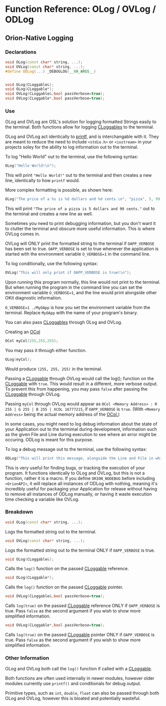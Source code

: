 # Function Reference: OLog / OVLog / ODLog
## Orion-Native Logging

### Declarations
```cpp
void OLog(const char* string, ...);
void OVLog(const char* string, ...);
#define ODLog(...) _DEBUGLOG(__VA_ARGS__)


void OLog(CLoggable&);
void OLog(CLoggable*);
void OVLog(CLoggable&,bool passVerbose=true);
void OVLog(CLoggable*,bool passVerbose=true);
```
### Use
OLog and OVLog are OSL's solution for logging formatted Strings easily to the terminal.
Both functions allow for logging [CLoggables](https://github.com/RosettaHS/OKit/blob/main/docs/Class%20Reference/Control%20Classes/CLoggable.md) to the terminal.

OLog and OVLog act identically to [printf,](https://www.tutorialspoint.com/c_standard_library/c_function_printf.htm) and is interchangable with it.
They are meant to reduce the need to include `<stdio.h>` or `<iostream>` in your projects soley for the ability to log information out to the terminal.

To log "Hello World" out to the terminal, use the following syntax:
```cpp
OLog("Hello World!\n");
```
This will print `"Hello World!"` out to the terminal and then creates a new line, identically to how `printf` would.

More complex formatting is possible, as shown here:
```cpp
OLog("The price of a %s is %d dollars and %d cents.\n", "pizza", 5, 99);
```
This will print `"The price of a pizza is 5 dollars and 99 cents."` out to the terminal and creates a new line as well.

Sometimes you need to print debugging information, but you don't want it to clutter the terminal and obscure more useful information.
This is where OVLog comes in.

OVLog will ONLY print the formatted string to the terminal if `OAPP_VERBOSE` has been set to true.
`OAPP_VERBOSE` is set to true whenever the application is started with the environment variable `O_VERBOSE=1` in the command line.

To log conditionally, use the following syntax:
```cpp
OVLog("This will only print if OAPP_VERBOSE is true!\n");
```
Upon running this program normally, this line would not print to the terminal.
But when running the program in the command line you can set the environment variable `O_VERBOSE=1`, and the line would print alongside other OKit diagnostic information.

`O_VERBOSE=1 ./MyOApp` is how you set the environment variable from the terminal. Replace `MyOApp` with the name of your program's binary.

You can also pass [CLoggables](https://github.com/RosettaHS/OKit/blob/main/docs/Class%20Reference/Control%20Classes/CLoggable.md) through OLog and OVLog.

Creating an [OCol](https://github.com/RosettaHS/OKit/blob/main/docs/Class%20Reference/OCol.md)
```cpp
OCol myCol(255,255,255);
```
You may pass it through either function.
```cpp
OLog(myCol);
```
Would produce `(255, 255, 255)` in the terminal.

Passing a [CLoggable](https://github.com/RosettaHS/OKit/blob/main/docs/Class%20Reference/Control%20Classes/CLoggable.md) through OVLog would call the log(); function on the [CLoggable](https://github.com/RosettaHS/OKit/blob/main/docs/Class%20Reference/Control%20Classes/CLoggable.md) with `true`.
This would result in a different, more verbose output. To prevent this from happening, you may pass `false` after passing the [CLoggable](https://github.com/RosettaHS/OKit/blob/main/docs/Class%20Reference/Control%20Classes/CLoggable.md) through OVLog.

Passing `myCol` through OVLog would appear as `OCol <Memory Address> : R 255 | G 255 | B 255 | XCOL 16777215`, if `OAPP_VERBOSE` is `true`. (With `<Memory Address>` being the actual memory address of the [OCol.](https://github.com/RosettaHS/OKit/blob/main/docs/Class%20Reference/OCol.md))

In some cases, you might need to log debug information about the state of your Application out to the termimal during development,
information such as the given File and Line during execution to see where an error might be occuring. ODLog is meant for this purpose.

To log a debug message out to the terminal, use the following syntax:
```cpp
ODLog("This will print this message, alongside the Line and File in which this is being called at!\n");
```
This is very useful for finding bugs, or tracking the execution of your program. It functions identically to OLog and OVLog, but this is not a function, rather it is a macro.
If you define `ORION_NODEBUG` before including `<OrionAPI>`, it will replace all instances of ODLog with nothing,
meaning it's incredibly useful for packaging your Application for release without having to remove all instances of ODLog manually, or having it waste execution time checking a variable like OVLog.

### Breakdown
```cpp
void OLog(const char* string, ...);
```
Logs the formatted string out to the terminal.
```cpp
void OVLog(const char* string, ...);
```
Logs the formatted string out to the terminal ONLY if `OAPP_VERBOSE` is true.
```cpp
void OLog(CLoggable&);
```
Calls the `log()` function on the passed [CLoggable](https://github.com/RosettaHS/OKit/blob/main/docs/Class%20Reference/Control%20Classes/CLoggable.md) reference.
```cpp
void OLog(CLoggable*);
```
Calls the `log()` function on the passed [CLoggable](https://github.com/RosettaHS/OKit/blob/main/docs/Class%20Reference/Control%20Classes/CLoggable.md) pointer.
```cpp
void OVLog(CLoggable&,bool passVerbose=true);
```
Calls `log(true)` on the passed [CLoggable](https://github.com/RosettaHS/OKit/blob/main/docs/Class%20Reference/Control%20Classes/CLoggable.md) reference ONLY if `OAPP_VERBOSE` is true.
Pass `false` as the second argument if you wish to show more simplified information.
```cpp
void OVLog(CLoggable*,bool passVerbose=true);
```
Calls `log(true)` on the passed [CLoggable](https://github.com/RosettaHS/OKit/blob/main/docs/Class%20Reference/Control%20Classes/CLoggable.md) pointer ONLY if `OAPP_VERBOSE` is true.
Pass `false` as the second argument if you wish to show more simplified information.

### Other Information
OLog and OVLog both call the `log()` function if called with a [CLoggable](https://github.com/RosettaHS/OKit/blob/main/docs/Class%20Reference/Control%20Classes/CLoggable.md).

Both functions are often used internally in newer modules, however older modules currently use `printf()` and conditionals for debug output.

Primitive types, such as `int`, `double`, `float` can also be passed through both OLog and OVLog, however this is bloated and potentially wasteful.